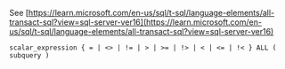See [https://learn.microsoft.com/en-us/sql/t-sql/language-elements/all-transact-sql?view=sql-server-ver16](https://learn.microsoft.com/en-us/sql/t-sql/language-elements/all-transact-sql?view=sql-server-ver16)
```
scalar_expression { = | <> | != | > | >= | !> | < | <= | !< } ALL ( subquery )
```
